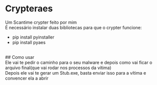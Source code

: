 # Crypteraes
Um Scantime crypter feito por mim
<br>
É necessário instalar duas bibliotecas para que o crypter funcione: <br>
- pip install pyinstaller <br> 
- pip install pyaes
<br>
## Como usar<br>
Ele vai te pedir o caminho para o seu malware e depois como vai ficar o arquivo final(que vai rodar nos processos da vítima) <br>
Depois ele vai te gerar um Stub.exe, basta enviar isso para a vítima e convencer ela a abrir
